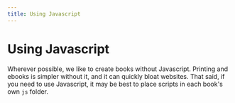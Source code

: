 ```yaml
---
title: Using Javascript
---
```


# Using Javascript

Wherever possible, we like to create books without Javascript. Printing and ebooks is simpler without it, and it can quickly bloat websites. That said, if you need to use Javascript, it may be best to place scripts in each book's own `js` folder. 
